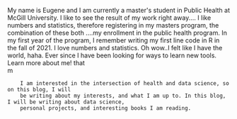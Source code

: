 My name is Eugene and I am currently a master's student in Public Health at McGill University. 
        I like to see the result of my work right away....
        I like numbers and statistics, therefore registering in my masters program, the combination of
        these both ....my enrollment in the public health program. In my first year of the program, 
        I remember writing my first line code in R in the fall of 2021. I love numbers
        and statistics.  Oh wow..I felt 
        like I have the world, haha. Ever since I have been looking for ways to learn new tools. Learn more about me!
        that  
        m

        I am interested in the intersection of health and data science, so on this blog, I will 
        be writing about my interests, and what I am up to. In this blog, I will be writing about data science, 
        personal projects, and interesting books I am reading.